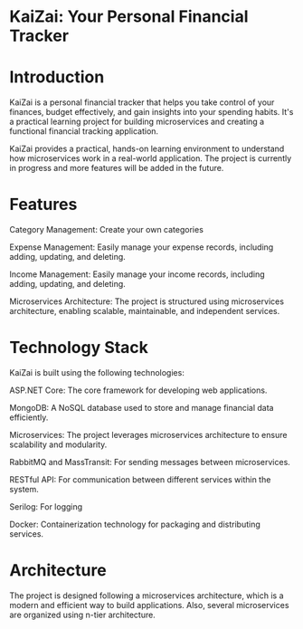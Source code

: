 # KaiZai: Your Personal Financial Tracker

# Introduction
KaiZai is a personal financial tracker that helps you take control of your finances, budget effectively, and gain insights into your spending habits. It's a practical learning project for building microservices and creating a functional financial tracking application.
 
KaiZai provides a practical, hands-on learning environment to understand how microservices work in a real-world application. The project is currently in progress and more features will be added in the future.

# Features
Category Management: Create your own categories

Expense Management:  Easily manage your expense records, including adding, updating, and deleting.

Income Management: Easily manage your income records, including adding, updating, and deleting.

Microservices Architecture: The project is structured using microservices architecture, enabling scalable, maintainable, and independent services.

# Technology Stack
KaiZai is built using the following technologies:

ASP.NET Core: The core framework for developing web applications.

MongoDB: A NoSQL database used to store and manage financial data efficiently.

Microservices: The project leverages microservices architecture to ensure scalability and modularity.

RabbitMQ and MassTransit: For sending messages between microservices.

RESTful API: For communication between different services within the system.

Serilog: For logging

Docker: Containerization technology for packaging and distributing services.

# Architecture
The project is designed following a microservices architecture, which is a modern and efficient way to build applications. Also, several microservices are organized using n-tier architecture.






